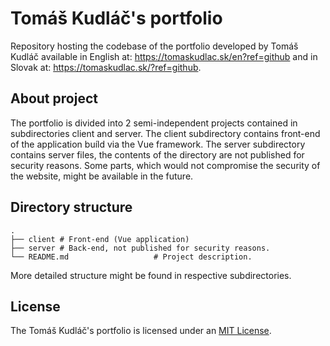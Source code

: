 # Tomáš Kudláč's portfolio

Repository hosting the codebase of the portfolio developed by Tomáš Kudláč available in English at: https://tomaskudlac.sk/en?ref=github and in Slovak at: https://tomaskudlac.sk/?ref=github.

## About project

The portfolio is divided into 2 semi-independent projects contained in subdirectories client and server. The client subdirectory contains front-end of the application buíld via
 the Vue framework. The server subdirectory contains server files, the contents of the directory are not published for security reasons. Some parts, which would not compromise the security of the website, might be available in the future. 

## Directory structure

    .
    ├── client # Front-end (Vue application)
    ├── server # Back-end, not published for security reasons.
    └── README.md                   # Project description.
    
More detailed structure might be found in respective subdirectories.

## License
The Tomáš Kudláč's portfolio is licensed under an [MIT License](https://opensource.org/licenses/MIT).
